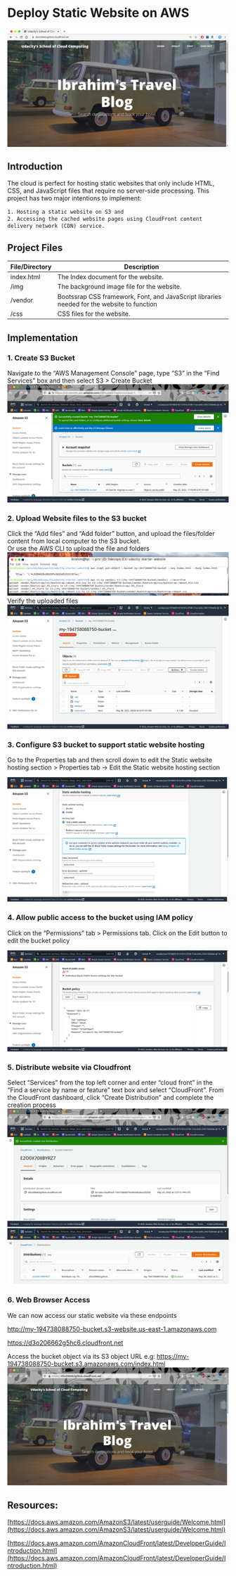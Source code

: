 # Deploy Static Website on AWS
![web-browser-access](./screenshots/my-static-website.png)
## Introduction
The cloud is perfect for hosting static websites that only include HTML, CSS, and JavaScript files that require no server-side processing. This project has two major intentions to implement:

    1. Hosting a static website on S3 and
    2. Accessing the cached website pages using CloudFront content delivery network (CDN) service.

## Project Files

|File/Directory |Description|
|---------------|----------|
|index.html | The Index document for the website.|
|/img | The background image file for the website.|
|/vendor | Bootssrap CSS framework, Font, and JavaScript libraries needed for the website to function|
|/css | CSS files for the website.|


## Implementation

### 1. Create S3 Bucket
Navigate to the “AWS Management Console” page, type “S3” in the “Find Services” box and then select S3 > Create Bucket
![s3-bucket](./screenshots/create-s3-bucket.png)
### 2. Upload Website files to the S3 bucket
Click the “Add files” and “Add folder” button, and upload the files/folder content from local computer to the S3 bucket. \
Or use the AWS CLI to upload the file and folders
![s3-files](./screenshots/upload-files-to-S3-via-CLI.png)
Verify the uploaded files
![s3-files](./screenshots/s3-files.png)

### 3. Configure S3 bucket to support static website hosting

Go to the Properties tab and then scroll down to edit the Static website hosting section > Properties tab -> Edit the Static website hosting section

![static-website-hosting](./screenshots/configure-static-website-hosting.png)

### 4. Allow public access to the bucket using IAM policy

Click on the “Permissions” tab > Permissions tab. Click on the Edit button to edit the bucket policy

![public-access-policy](./screenshots/allow-public-access.png)
### 5. Distribute website via Cloudfront
Select “Services” from the top left corner and enter “cloud front” in the “Find a service by name or feature” text box and select “CloudFront”.
From the CloudFront dashboard, click “Create Distribution” and complete the creation process
![create-cloudfront](./screenshots/create-cloudfront-distribution.png)
![cloudfront](./screenshots/cloudfront-list.png)
### 6. Web Browser Access
We can now access our static website via these endpoints

http://my-194738088750-bucket.s3-website.us-east-1.amazonaws.com

https://d3o206662g5hc6.cloudfront.net

Access the bucket object via its S3 object URL e.g: 
https://my-194738088750-bucket.s3.amazonaws.com/index.html
![web-browser-access](./screenshots/web-browser-access.png)

## Resources:

[https://docs.aws.amazon.com/AmazonS3/latest/userguide/Welcome.html](https://docs.aws.amazon.com/AmazonS3/latest/userguide/Welcome.html)

[https://docs.aws.amazon.com/AmazonCloudFront/latest/DeveloperGuide/Introduction.html](https://docs.aws.amazon.com/AmazonCloudFront/latest/DeveloperGuide/Introduction.html)

